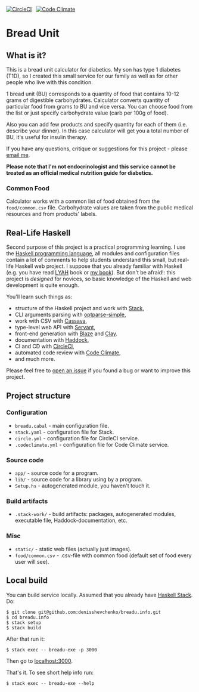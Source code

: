 [![CircleCI](https://circleci.com/gh/denisshevchenko/breadu.info.svg?style=svg&circle-token=17c278ce24f3329b9d2f8039410020ead3f9ecb2)](https://circleci.com/gh/denisshevchenko/breadu.info)&nbsp;&nbsp;&nbsp;[![Code Climate](https://codeclimate.com/github/codeclimate/codeclimate/badges/gpa.svg)](https://codeclimate.com/github/denisshevchenko/breadu.info)

# Bread Unit

## What is it?

This is a bread unit calculator for diabetics. My son has type 1 diabetes (T1D), so I created this small service for our family as well as for other people who live with this condition.

1 bread unit (BU) corresponds to a quantity of food that contains 10-12 grams of digestible carbohydrates. Calculator converts quantity of particular food from grams to BU and vice versa. You can choose food from the list or just specify carbohydrate value (carb per 100g of food).

Also you can add few products and specify quantity for each of them (i.e. describe your dinner). In this case calculator will get you a total number of BU, it's useful for insulin therapy.

If you have any questions, critique or suggestions for this project - please [email me](mailto:me@dshevchenko.biz).

**Please note that I'm not endocrinologist and this service cannot be treated as an official medical nutrition guide for diabetics.**

### Common Food

Calculator works with a common list of food obtained from the `food/common.csv` file. Carbohydrate values are taken from the public medical resources and from products' labels.

## Real-Life Haskell

Second purpose of this project is a practical programming learning. I use the [Haskell programming language](https://haskell-lang.org/), all modules and configuration files contain a lot of comments to help students understand this small, but real-life Haskell web project. I suppose that you already familiar with Haskell (e.g. you have read [LYAH](http://learnyouahaskell.com/) book or [my book](https://www.ohaskell.guide/)). But don't be afraid!: this project is _designed_ for novices, so basic knowledge of the Haskell and web development is quite enough.

You'll learn such things as:

* structure of the Haskell project and work with [Stack](https://docs.haskellstack.org/en/stable/README/),
* CLI arguments parsing with [optparse-simple](http://hackage.haskell.org/package/optparse-simple),
* work with CSV with [Cassava](https://hackage.haskell.org/package/cassav://hackage.haskell.org/package/cassava),
* type-level web API with [Servant](http://haskell-servant.readthedocs.io/en/stable/),
* front-end generation with [Blaze](https://jaspervdj.be/blaze://jaspervdj.be/blaze/) and [Clay](http://fvisser.nl/clay/).
* documentation with [Haddock](https://www.haskell.org/haddock/),
* CI and CD with [CircleCI](https://circleci.com/),
* automated code review with [Code Climate](https://codeclimate.com/),
* and much more.

Please feel free to [open an issue](https://github.com/denisshevchenko/breadu.info/issues) if you found a bug or want to improve this project.

## Project structure

### Configuration

* `breadu.cabal` - main configuration file.
* `stack.yaml` - configuration file for Stack.
* `circle.yml` - configuration file for CircleCI service.
* `.codeclimate.yml` - configuration file for Code Climate service.

### Source code

* `app/` - source code for a program.
* `lib/` - source code for a library using by a program.
* `Setup.hs` - autogenerated module, you haven't touch it.

### Build artifacts

* `.stack-work/` - build artifacts: packages, autogenerated modules, executable file, Haddock-documentation, etc.

### Misc

* `static/` - static web files (actually just images).
* `food/common.csv` - .csv-file with common food (default set of food every user will see).

## Local build

You can build service locally. Assumed that you already have [Haskell Stack](https://docs.haskellstack.org/en/stable/README/). Do:

```
$ git clone git@github.com:denisshevchenko/breadu.info.git
$ cd breadu.info
$ stack setup
$ stack build
```

After that run it:

```
$ stack exec -- breadu-exe -p 3000
```

Then go to [localhost:3000](http://localhost:3000).

That's it. To see short help info run:

```
$ stack exec -- breadu-exe --help
```
